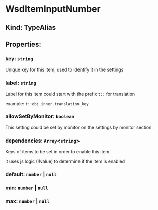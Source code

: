 # **WsdItemInputNumber**

## **Kind: TypeAlias**

## **Properties**:

### key: `string`

Unique key for this item, used to identify it in the settings

### label: `string`

Label for this item could start with the prefix `t::` for translation

example: `t::obj.inner.translation_key`

### allowSetByMonitor: `boolean`

This setting could be set by monitor on the settings by monitor section.

### dependencies: `Array`<`string`>

Keys of items to be set in order to enable this item.

it uses js logic (!!value) to determine if the item is enabled

### default: `number` | `null`

### min: `number` | `null`

### max: `number` | `null`
